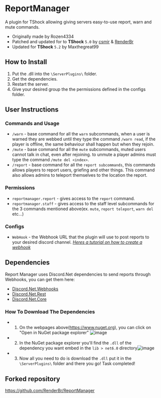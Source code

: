 # ReportManager
A plugin for TShock allowing giving servers easy-to-use report, warn and mute commands.

- Originally made by Rozen4334
- Patched and updated for to **TShock** `5.0` by [csmir](https://github.com/csmir) & [RenderBr](https://github.com/RenderBr)
- Updated for **TShock** `5.2` by Maxthegreat99

## How to Install
1. Put the .dll into the `\ServerPlugins\` folder.
2. Get the dependencies.
3. Restart the server.
4. Give your desired group the the permissions defined in the configs folder.

## User Instructions
### Commands and Usage
- `/warn` - base command for all the `warn` subcommands, when a user is warned they are webbed until they type the command `/warn read`, if the player is offline, the same behaviour shall happen but when they rejoin.
- `/mute` - base command for all the `mute` subcommands, muted users cannot talk in chat, even after rejoining. to unmute a player admins must type the command `/mute del <index>`.
- `/report` - base command for all the `report subcommands`, this commands allows players to report users, griefing and other things. This command also allows admins to teleport themselves to the location the report.
### Permissions
- `reportmanager.report` - gives access to the `report` command.
- `reportmanager.staff` - gives access to the staff level subcommands for the 3 commands mentioned above(ex. `mute`, `report teleport`, `warn del` etc...)
### Configs
- `WebHook` - the Webhook URL that the plugin will use to post reports to your desired discord channel. [*Heres a tutorial on how to create a webhook*](https://support.discord.com/hc/en-us/articles/228383668-Intro-to-Webhooks)

## Dependencies
Report Manager uses Discord.Net dependencies to send reports through Webhooks, you can get them here:
- [Discord.Net.Webhooks](https://www.nuget.org/packages/Discord.Net.Webhook/#versions-body-tab)
- [Discord.Net.Rest](https://www.nuget.org/packages/Discord.Net.Rest/)
- [Discord.Net.Core](https://www.nuget.org/packages/Discord.Net.Core/)
### How To Download The Dependencies
- 1. On the webpages above(https://www.nuget.org), you can click on "Open in NuGet package explorer" ![image](https://github.com/Maxthegreat99/ReportManager/assets/100855415/813b74db-ff84-4936-b6a6-5a79d426113a)
- 2. In the NuGet package explorer you'll find the `.dll` of the dependency you want embed in the `lib > net6.0` directory![image](https://github.com/Maxthegreat99/ReportManager/assets/100855415/8930e196-b304-4d11-b43c-5d5b2a77f62a)
- 3. Now all you need to do is download the `.dll` put it in the `\ServerPlugins\` folder and there you go! Task completed!


## Forked repository
https://github.com/RenderBr/ReportManager
